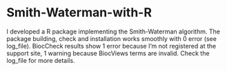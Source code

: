 # Smith-Waterman-with-R
I developed a R package implementing the Smith-Waterman algorithm. The package building, check and installation works smoothly with 0 error (see log_file).  BiocCheck results show 1 error because I’m not registered at the support site, 1 warning because BiocViews terms are invalid. Check the log_file for more details.
